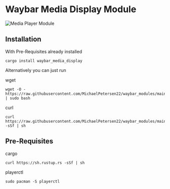 # Waybar Media Display Module
![Media Player Module](https://user-images.githubusercontent.com/72793125/181866336-9ccfdc0e-7f72-4408-8414-604528eea305.png)

## Installation
With Pre-Requisites already installed

```
cargo install waybar_media_display
```
Alternatively you can just run

wget
```
wget -O - https://raw.githubusercontent.com/MichaelPetersen22/waybar_modules/main/waybar_media_display/install.sh | sudo bash
```
curl
```
curl https://raw.githubusercontent.com/MichaelPetersen22/waybar_modules/main/waybar_media_display/install.sh -sSf | sh
```

## Pre-Requisites
cargo

```
curl https://sh.rustup.rs -sSf | sh
```

playerctl

```
sudo pacman -S playerctl
```
